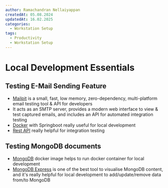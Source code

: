 ```yaml
---
author: Ramachandran Nellaiyappan
createdAt: 05.08.2024
updatedAt: 16.02.2025
categories:
  - Workstation Setup
tags:
  - Productivity
  - Workstation Setup 
---
```


# Local Development Essentials

## Testing E-Mail Sending Feature

- [Mailpit](https://mailpit.axllent.org/) is a small, fast, low memory, zero-dependency, multi-platform email testing
  tool & API for developers
- It acts as an SMTP server, provides a modern web interface to view & test captured emails, and includes an API for
  automated integration testing
- [Docker](https://mailpit.axllent.org/docs/install/docker/) with Springboot really useful for local development
- [Rest API](https://mailpit.axllent.org/docs/api-v1/view.html#get-/api/v1/info) really helpful for integration testing

## Testing MongoDB documents

- [MongoDB](https://www.mongodb.com/resources/products/compatibilities/docker) docker image helps to run docker
  container for local development
- [MongoDB Express](https://github.com/mongo-express/mongo-express.git) is one of the best tool to visualise MongoDB
  content, and it's really helpful for local development to add/update/remove data from/to MongoDB
